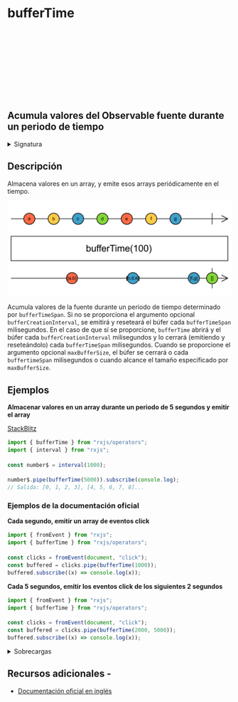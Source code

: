 <div class="page-heading">

# bufferTime

<a target="_blank" href="https://github.com/ReactiveX/rxjs/blob/master/src/internal/operators/bufferTime.ts">
<svg>
  <use xlink:href="/assets/icons/github.svg#github"></use>
</svg>
</a>
</div>

<h2 class="subtitle"> Acumula valores del Observable fuente durante un periodo de tiempo
</h2>

<details>
<summary>Signatura</summary>

### Firma

`bufferTime<T>(bufferTimeSpan: number): OperatorFunction<T, T[]>`

### Parámetros

<table>
<tr><td>bufferTimeSpan</td><td>El periodo de tiempo durante el cual está abierto el búfer.</td></tr>
</table>

### Retorna

`OperatorFunction<T, T[]>`: Un Observable de arrays de valores almacenados.

</details>

## Descripción

Almacena valores en un array, y emite esos arrays periódicamente en el tiempo.

<img src="assets/images/marble-diagrams/transformation/bufferTime.png" alt="Diagrama de canicas del operador bufferTime">

Acumula valores de la fuente durante un periodo de tiempo determinado por `bufferTimeSpan`. Si no se proporciona el argumento opcional `bufferCreationInterval`, se emitirá y reseteará el búfer cada `bufferTimeSpan` milisegundos. En el caso de que sí se proporcione, `bufferTime` abrirá y el búfer cada `bufferCreationInterval` milisegundos y lo cerrará (emitiendo y reseteándolo) cada `bufferTimeSpan` milisegundos. Cuando se proporcione el argumento opcional `maxBufferSize`, el búfer se cerrará o cada `buffertimeSpan` milisegundos o cuando alcance el tamaño especificado por `maxBufferSize`.

## Ejemplos

**Almacenar valores en un array durante un periodo de 5 segundos y emitir el array**

<a target="_blank" href="https://stackblitz.com/edit/rxjs-buffertime-1?file=index.ts">StackBlitz</a>

```javascript
import { bufferTime } from "rxjs/operators";
import { interval } from "rxjs";

const number$ = interval(1000);

number$.pipe(bufferTime(5000)).subscribe(console.log);
// Salida: [0, 1, 2, 3], [4, 5, 6, 7, 8]...
```

### Ejemplos de la documentación oficial

**Cada segundo, emitir un array de eventos click**

```javascript
import { fromEvent } from "rxjs";
import { bufferTime } from "rxjs/operators";

const clicks = fromEvent(document, "click");
const buffered = clicks.pipe(bufferTime(1000));
buffered.subscribe((x) => console.log(x));
```

**Cada 5 segundos, emitir los eventos click de los siguientes 2 segundos**

```javascript
import { fromEvent } from "rxjs";
import { bufferTime } from "rxjs/operators";

const clicks = fromEvent(document, "click");
const buffered = clicks.pipe(bufferTime(2000, 5000));
buffered.subscribe((x) => console.log(x));
```

<details>
<summary>Sobrecargas</summary>
<div class="overload-container">

<div class="overload-section">

### Firma

`bufferTime(bufferTimeSpan: number, scheduler?: SchedulerLike): OperatorFunction<T, T[]>`

### Parámetros

<table>
<tr><td>bufferTimeSpan</td><td>Tipo: <code>number</code>.</td></tr>
<tr><td>scheduler</td><td>Opcional. El valor por defecto es <code>undefined</code>.
Tipo: <code>SchedulerLike</code>.</td></tr>
</table>

### Retorna

`OperatorFunction<T, T[]>`

</div>

<div class="overload-section">

### Firma

`bufferTime(bufferTimeSpan: number, bufferCreationInterval: number, scheduler?: SchedulerLike): OperatorFunction<T, T[]>`

### Parámetros

<table>
<tr><td>bufferTimeSpan</td><td>Tipo: <code>number</code>.</td></tr>
<tr><td>bufferCreationInterval</td><td>Tipo: <code>number</code>.</td></tr>
<tr><td>scheduler</td><td>Opcional. El valor por defecto es <code>undefined</code>.
Tipo: <code>SchedulerLike</code>.</td></tr>
</table>

### Retorna

`OperatorFunction<T, T[]>`

</div>

<div class="overload-section">

### Firma

`bufferTime(bufferTimeSpan: number, bufferCreationInterval: number, maxBufferSize: number, scheduler?: SchedulerLike): OperatorFunction<T, T[]>`

### Parámetros

<table>
<tr><td>bufferTimeSpan</td><td>Tipo: <code>number</code>.</td></tr>
<tr><td>bufferCreationInterval</td><td>Tipo: <code>number</code>.</td></tr>
<tr><td>maxBufferSize</td><td>Tipo: <code>number</code>.</td></tr>
<tr><td>scheduler</td><td>Opcional. El valor por defecto es <code>undefined</code>.
Tipo: <code>SchedulerLike</code>.</td></tr>
</table>

### Retorna

`OperatorFunction<T, T[]>`

</div>

</div>
</details>

## Recursos adicionales -

- <a target="_blank" href="https://rxjs.dev/api/operators/bufferTime">Documentación oficial en inglés</a>
